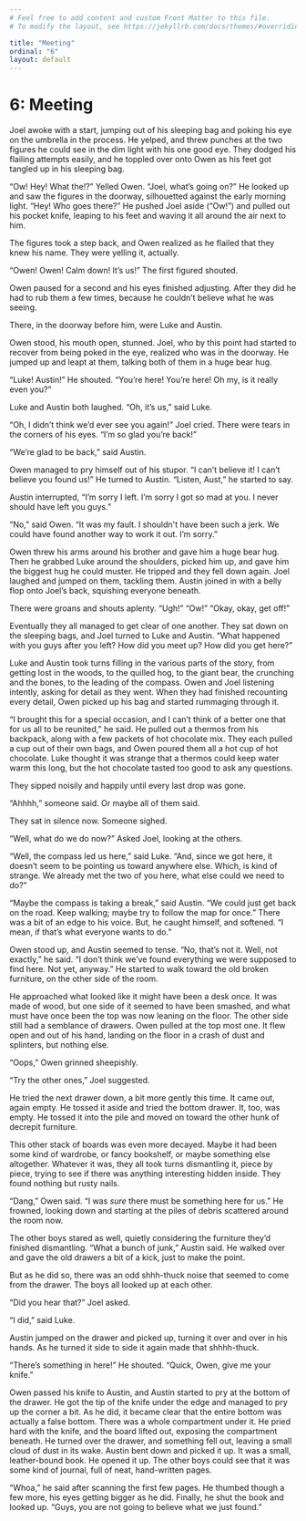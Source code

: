 ```yaml
---
# Feel free to add content and custom Front Matter to this file.
# To modify the layout, see https://jekyllrb.com/docs/themes/#overriding-theme-defaults

title: "Meeting"
ordinal: "6"
layout: default
---
```


# 6: Meeting

Joel awoke with a start, jumping out of his sleeping bag and poking his eye on the umbrella in the process. He yelped, and threw punches at the two figures he could see in the dim light with his one good eye. They dodged his flailing attempts easily, and he toppled over onto Owen as his feet got tangled up in his sleeping bag.

“Ow! Hey! What the!?” Yelled Owen. “Joel, what’s going on?” He looked up and saw the figures in the doorway, silhouetted against the early morning light. “Hey! Who goes there?” He pushed Joel aside (“Ow!”) and pulled out his pocket knife, leaping to his feet and waving it all around the air next to him.

The figures took a step back, and Owen realized as he flailed that they knew his name. They were yelling it, actually.

“Owen! Owen! Calm down! It’s us!” The first figured shouted.

Owen paused for a second and his eyes finished adjusting. After they did he had to rub them a few times, because he couldn’t believe what he was seeing.

There, in the doorway before him, were Luke and Austin.

Owen stood, his mouth open, stunned. Joel, who by this point had started to recover from being poked in the eye, realized who was in the doorway. He jumped up and leapt at them, talking both of them in a huge bear hug.

“Luke! Austin!” He shouted. “You’re here! You’re here! Oh my, is it really even you?”

Luke and Austin both laughed. “Oh, it’s us,” said Luke.

“Oh, I didn’t think we’d ever see you again!” Joel cried. There were tears in the corners of his eyes. “I’m so glad you’re back!”

“We’re glad to be back,” said Austin.

Owen managed to pry himself out of his stupor. “I can’t believe it! I can’t believe you found us!” He turned to Austin. “Listen, Aust,” he started to say.

Austin interrupted, “I’m sorry I left. I’m sorry I got so mad at you. I never should have left you guys.”

“No,” said Owen. “It was my fault. I shouldn't have been such a jerk. We could have found another way to work it out. I’m sorry.”

Owen threw his arms around his brother and gave him a huge bear hug. Then he grabbed Luke around the shoulders, picked him up, and gave him the biggest hug he could muster. He tripped and they fell down again. Joel laughed and jumped on them, tackling them. Austin joined in with a belly flop onto Joel’s back, squishing everyone beneath.

There were groans and shouts aplenty. “Ugh!” “Ow!” “Okay, okay, get off!”

Eventually they all managed to get clear of one another. They sat down on the sleeping bags, and Joel turned to Luke and Austin. “What happened with you guys after you left? How did you meet up? How did you get here?”

Luke and Austin took turns filling in the various parts of the story, from getting lost in the woods, to the quilled hog, to the giant bear, the crunching and the bones, to the leading of the compass. Owen and Joel listening intently, asking for detail as they went. When they had finished recounting every detail, Owen picked up his bag and started rummaging through it.

“I brought this for a special occasion, and I can’t think of a better one that for us all to be reunited,” he said. He pulled out a thermos from his backpack, along with a few packets of hot chocolate mix. They each pulled a cup out of their own bags, and Owen poured them all a hot cup of hot chocolate. Luke thought it was strange that a thermos could keep water warm this long, but the hot chocolate tasted too good to ask any questions.

They sipped noisily and happily until every last drop was gone. 

“Ahhhh,” someone said. Or maybe all of them said.

They sat in silence now. Someone sighed.

“Well, what do we do now?” Asked Joel, looking at the others.

“Well, the compass led us here,” said Luke. “And, since we got here, it doesn’t seem to be pointing us toward anywhere else. Which, is kind of strange. We already met the two of you here, what else could we need to do?”

“Maybe the compass is taking a break,” said Austin. “We could just get back on the road. Keep walking; maybe try to follow the map for once.” There was a bit of an edge to his voice. But, he caught himself, and softened. “I mean, if that’s what everyone wants to do.”

Owen stood up, and Austin seemed to tense. “No, that’s not it. Well, not exactly,” he said. “I don’t think we’ve found everything we were supposed to find here. Not yet, anyway.” He started to walk toward the old broken furniture, on the other side of the room.

He approached what looked like it might have been a desk once. It was made of wood, but one side of it seemed to have been smashed, and what must have once been the top was now leaning on the floor. The other side still had a semblance of drawers. Owen pulled at the top most one. It flew open and out of his hand, landing on the floor in a crash of dust and splinters, but nothing else. 

“Oops,” Owen grinned sheepishly. 

“Try the other ones,” Joel suggested.

He tried the next drawer down, a bit more gently this time. It came out, again empty. He tossed it aside and tried the bottom drawer. It, too, was empty. He tossed it into the pile and moved on toward the other hunk of decrepit furniture. 

This other stack of boards was even more decayed. Maybe it had been some kind of wardrobe, or fancy bookshelf, or maybe something else altogether. Whatever it was, they all took turns dismantling it, piece by piece, trying to see if there was anything interesting hidden inside. They found nothing but rusty nails.

“Dang,” Owen said. “I was _sure_ there must be something here for us.” He frowned, looking down and starting at the piles of debris scattered around the room now.

The other boys stared as well, quietly considering the furniture they’d finished dismantling. “What a bunch of junk,” Austin said. He walked over and gave the old drawers a bit of a kick, just to make the point. 

But as he did so, there was an odd shhh-thuck noise that seemed to come from the drawer. The boys all looked up at each other.

“Did you hear that?” Joel asked.

“I did,” said Luke.

Austin jumped on the drawer and picked up, turning it over and over in his hands. As he turned it side to side it again made that shhhh-thuck.

“There’s something in here!” He shouted. “Quick, Owen, give me your knife.”

Owen passed his knife to Austin, and Austin started to pry at the bottom of the drawer. He got the tip of the knife under the edge and managed to pry up the corner a bit. As he did, it became clear that the entire bottom was actually a false bottom. There was a whole compartment under it. He pried hard with the knife, and the board lifted out, exposing the compartment beneath. He turned over the drawer, and something fell out, leaving a small cloud of dust in its wake. Austin bent down and picked it up. It was a small, leather-bound book. He opened it up. The other boys could see that it was some kind of journal, full of neat, hand-written pages.

“Whoa,” he said after scanning the first few pages. He thumbed though a few more, his eyes getting bigger as he did. Finally, he shut the book and looked up. “Guys, you are not going to believe what we just found.”